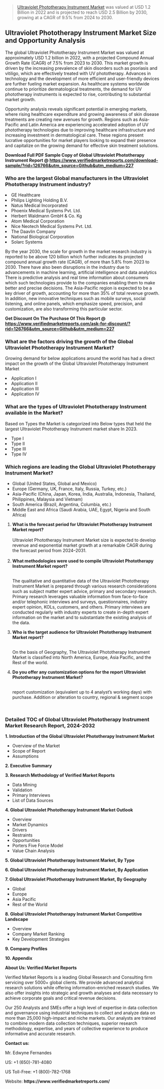 <blockquote><p><p><a href="https://www.verifiedmarketreports.com/download-sample/?rid=126766&utm_source=Github&utm_medium=227" target="_blank">Ultraviolet Phototherapy Instrument Market</a> was valued at USD 1.2 Billion in 2022 and is projected to reach USD 2.5 Billion by 2030, growing at a CAGR of 9.5% from 2024 to 2030.</p></blockquote><p><h2>Ultraviolet Phototherapy Instrument Market Size and Opportunity Analysis</h2> <p>The global Ultraviolet Phototherapy Instrument Market was valued at approximately USD 1.2 billion in 2022, with a projected Compound Annual Growth Rate (CAGR) of 7.5% from 2023 to 2030. This market growth is driven by the increasing prevalence of skin disorders such as psoriasis and vitiligo, which are effectively treated with UV phototherapy. Advances in technology and the development of more efficient and user-friendly devices are further fueling market expansion. As healthcare systems worldwide continue to prioritize dermatological treatments, the demand for UV phototherapy instruments is expected to rise, contributing to substantial market growth.</p> <p>Opportunity analysis reveals significant potential in emerging markets, where rising healthcare expenditure and growing awareness of skin disease treatments are creating new avenues for growth. Regions such as Asia-Pacific and Latin America are experiencing accelerated adoption of UV phototherapy technologies due to improving healthcare infrastructure and increasing investment in dermatological care. These regions present lucrative opportunities for market players looking to expand their presence and capitalize on the growing demand for effective skin treatment solutions.</p> </p><p class=""><strong>Download Full PDF Sample Copy of Global Ultraviolet Phototherapy Instrument Report @ <a href="https://www.verifiedmarketreports.com/download-sample/?rid=126766&amp;utm_source=Github&amp;utm_medium=227" target="_blank">https://www.verifiedmarketreports.com/download-sample/?rid=126766&amp;utm_source=Github&amp;utm_medium=227</a></strong></p><h3 id="" class="">Who are the largest Global manufacturers in the Ultraviolet Phototherapy Instrument industry?</h3><p><li>GE Healthcare</li><li> Philips Lighting Holding B.V.</li><li> Natus Medical Incorporated</li><li> Phoenix Medical Systems Pvt. Ltd.</li><li> Herbert Waldmann GmbH & Co. Kg</li><li> Atom Medical Corporation</li><li> Nice Neotech Medical Systems Pvt. Ltd.</li><li> The Daavlin Company</li><li> National Biological Corporation</li><li> Solarc Systems</li></p><div class=""><div class="" dir="" data-message-author-role="" data-message-id="" data-message-model-slug=""><div class=""><div class=""><div class=""><div class="" dir="" data-message-author-role="" data-message-id="" data-message-model-slug=""><div class=""><div class=""><p>By the year 2030, the scale for growth in the market research industry is reported to be above 120 billion which further indicates its projected compound annual growth rate (CAGR), of more than 5.8% from 2023 to 2030. There have also been disruptions in the industry due to advancements in machine learning, artificial intelligence and data analytics There is predictive analysis and real time information about consumers which such technologies provide to the companies enabling them to make better and precise decisions. The Asia-Pacific region is expected to be a key driver of growth, accounting for more than 35% of total revenue growth. In addition, new innovative techniques such as mobile surveys, social listening, and online panels, which emphasize speed, precision, and customization, are also transforming this particular sector.</p><p><strong>Get Discount On The Purchase Of This Report @&nbsp; <a href="https://www.verifiedmarketreports.com/ask-for-discount/?rid=126766&amp;utm_source=Github&amp;utm_medium=227" target="_blank">https://www.verifiedmarketreports.com/ask-for-discount/?rid=126766&amp;utm_source=Github&amp;utm_medium=227</a></strong></p></div></div></div></div></div></div></div></div><h3 id="" class="">What are the factors driving the growth of the Global Ultraviolet Phototherapy Instrument Market?</h3><p id="" class="">Growing demand for below applications around the world has had a direct impact on the growth of the Global Ultraviolet Phototherapy Instrument Market</p><p id="" class=""><li>Application I</li><li> Application II</li><li> Application III</li><li> Application IV</li></p><h3 id="" class="">What are the types of Ultraviolet Phototherapy Instrument available in the Market?</h3><p id="" class="">Based on Types the Market is categorized into Below types that held the largest Ultraviolet Phototherapy Instrument market share In 2023.</p><p id="" class=""><li>Type I</li><li> Type II</li><li> Type III</li><li> Type IV</li></p><h3 id="" class="">Which regions are leading the Global Ultraviolet Phototherapy Instrument Market?</h3><ul><li>Global (United States, Global and Mexico)</li><li>Europe (Germany, UK, France, Italy, Russia, Turkey, etc.)</li><li>Asia-Pacific (China, Japan, Korea, India, Australia, Indonesia, Thailand, Philippines, Malaysia and Vietnam)</li><li>South America (Brazil, Argentina, Columbia, etc.)</li><li>Middle East and Africa (Saudi Arabia, UAE, Egypt, Nigeria and South Africa)</li></ul><p><ol><li><strong>What is the forecast period for Ultraviolet Phototherapy Instrument Market report?<br /></strong><br /><span data-sheets-root="1" data-sheets-value="{&quot;1&quot;:2,&quot;2&quot;:&quot;XXXX size is expected to develop revenue and exponential market growth at a remarkable CAGR during the forecast period from 2024&ndash;2030.&quot;}" data-sheets-userformat="{&quot;2&quot;:12674,&quot;4&quot;:{&quot;1&quot;:2,&quot;2&quot;:16776960},&quot;10&quot;:2,&quot;11&quot;:0,&quot;15&quot;:&quot;Arial&quot;,&quot;16&quot;:12}">Ultraviolet Phototherapy Instrument Market size is expected to develop revenue and exponential market growth at a remarkable CAGR during the forecast period from 2024&ndash;2031.</span><br /><br /></li><li><strong>What methodologies were used to compile Ultraviolet Phototherapy Instrument Market report?<br /><br /></strong><p>The qualitative and quantitative data of the&nbsp;Ultraviolet Phototherapy Instrument Market is prepared through various research considerations such as subject matter expert advice, primary and secondary research. Primary research leverages valuable information from face-to-face and/or telephonic interviews and surveys, questionnaires, industry expert opinion, KOLs, customers, and others. Primary interviews are conducted regularly with industry experts to create in-depth expert information on the market and to substantiate the existing analysis of the data.&nbsp;</p></li><li><strong>Who is the target audience for Ultraviolet Phototherapy Instrument Market report?<br /><br /></strong><p>On the basis of Geography, The&nbsp;Ultraviolet Phototherapy Instrument Market is classified into North America, Europe, Asia Pacific, and the Rest of the world.</p></li><li><strong>Do you offer any customization options for the report Ultraviolet Phototherapy Instrument Market?<br /><br /></strong><p>report customization (equivalent up to 4 analyst&rsquo;s working days) with purchase. Addition or alteration to country, regional &amp; segment scope</p><p>&nbsp;</p></li></ol></p><h3 id="" class="">Detailed TOC of Global Ultraviolet Phototherapy Instrument Market Research Report, 2024-2032</h3><p id="" class=""><strong>1. Introduction of the Global Ultraviolet Phototherapy Instrument Market</strong></p><ul><li>Overview of the Market</li><li>Scope of Report</li><li>Assumptions</li></ul><p id="" class=""><strong>2. Executive Summary</strong></p><p id="" class=""><strong>3. Research Methodology of&nbsp;Verified Market Reports</strong></p><ul><li>Data Mining</li><li>Validation</li><li>Primary Interviews</li><li>List of Data Sources</li></ul><p id="" class=""><strong>4. Global Ultraviolet Phototherapy Instrument Market Outlook</strong></p><ul><li>Overview</li><li>Market Dynamics</li><li>Drivers</li><li>Restraints</li><li>Opportunities</li><li>Porters Five Force Model</li><li>Value Chain Analysis</li></ul><p id="" class=""><strong>5. Global Ultraviolet Phototherapy Instrument Market, By&nbsp;Type</strong></p><p id="" class=""><strong>6. Global Ultraviolet Phototherapy Instrument Market, By Application</strong></p><p id="" class=""><strong>7. Global Ultraviolet Phototherapy Instrument Market, By Geography</strong></p><ul><li>Global</li><li>Europe</li><li>Asia Pacific</li><li>Rest of the World</li></ul><p id="" class=""><strong>8. Global Ultraviolet Phototherapy Instrument Market Competitive Landscape</strong></p><ul><li>Overview</li><li>Company Market Ranking</li><li>Key Development Strategies</li></ul><p id="" class=""><strong>9. Company Profiles</strong></p><p id="" class=""><strong>10. Appendix</strong></p><p id="" class=""><strong>About Us: Verified Market Reports</strong></p><p id="" class="">Verified Market Reports is a leading Global Research and Consulting firm servicing over 5000+ global clients. We provide advanced analytical research solutions while offering information-enriched research studies. We also offer insights into strategic and growth analyses and data necessary to achieve corporate goals and critical revenue decisions.</p><p id="" class="">Our 250 Analysts and SMEs offer a high level of expertise in data collection and governance using industrial techniques to collect and analyze data on more than 25,000 high-impact and niche markets. Our analysts are trained to combine modern data collection techniques, superior research methodology, expertise, and years of collective experience to produce informative and accurate research.</p><p id="" class=""><strong>Contact us:</strong></p><p id="" class="">Mr. Edwyne Fernandes</p><p id="" class="">US: +1 (650)-781-4080</p><p id="" class="">US Toll-Free: +1 (800)-782-1768</p><p id="" class="">Website: <a target="" data-test-app-aware-link=""><strong>https://www.verifiedmarketreports.com/</strong></a></p>
